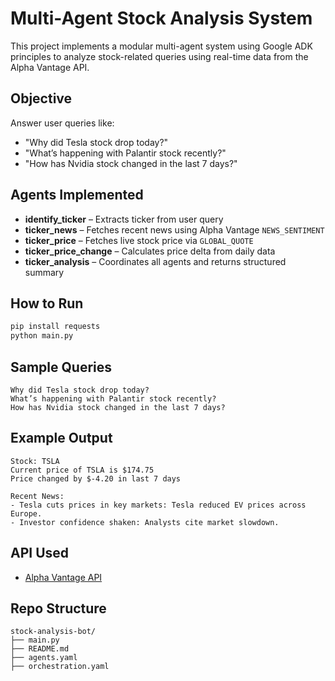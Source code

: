# Multi-Agent Stock Analysis System

This project implements a modular multi-agent system using Google ADK principles to analyze stock-related queries using real-time data from the Alpha Vantage API.

## Objective
Answer user queries like:
- "Why did Tesla stock drop today?"
- "What’s happening with Palantir stock recently?"
- "How has Nvidia stock changed in the last 7 days?"

## Agents Implemented
- **identify_ticker** – Extracts ticker from user query
- **ticker_news** – Fetches recent news using Alpha Vantage `NEWS_SENTIMENT`
- **ticker_price** – Fetches live stock price via `GLOBAL_QUOTE`
- **ticker_price_change** – Calculates price delta from daily data
- **ticker_analysis** – Coordinates all agents and returns structured summary

## How to Run
```bash
pip install requests
python main.py
```

## Sample Queries
```
Why did Tesla stock drop today?
What’s happening with Palantir stock recently?
How has Nvidia stock changed in the last 7 days?
```

## Example Output
```
Stock: TSLA
Current price of TSLA is $174.75
Price changed by $-4.20 in last 7 days

Recent News:
- Tesla cuts prices in key markets: Tesla reduced EV prices across Europe.
- Investor confidence shaken: Analysts cite market slowdown.
```

## API Used
- [Alpha Vantage API](https://www.alphavantage.co/)

## Repo Structure
```
stock-analysis-bot/
├── main.py
├── README.md
├── agents.yaml
├── orchestration.yaml

